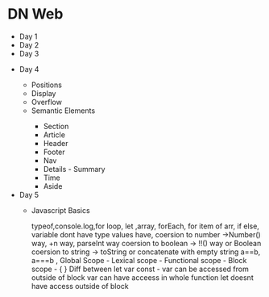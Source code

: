 <h1>DN Web</h1>

<ul>
    <div>
        <li>Day 1</li>
        <!-- <ul>
            <li>Positions</li>
            <li>Display</li>
            <li>Overflow</li>
            <li>Positions</li>
        </ul> -->
    </div>
    <div>
        <li>Day 2</li>
        <!-- <ul>
            <li>Positions</li>
            <li>Display</li>
            <li>Overflow</li>
            <li>Positions</li>
        </ul> -->
    </div>
    <div>
        <li>Day 3</li>
        <ul>
            <!-- <li>Positions</li>
            <li>Display</li>
            <li>Overflow</li>
            <li>Positions</li> -->
        </ul>
    </div>
    <div>
        <li>Day 4</li>
        <ul>
            <li>Positions</li>
            <li>Display</li>
            <li>Overflow</li>
            <li>Semantic Elements</li>
                <ul>
                    <li>Section</li>
                    <li>Article</li>
                    <li>Header</li>
                    <li>Footer</li>
                    <li>Nav</li>
                    <li>Details - Summary</li>
                    <li>Time</li>
                    <li>Aside</li>
                </ul>
        </ul>
    </div>
    <div>
        <li>Day 5</li>
        <ul>
            <li>Javascript Basics</li>
            <p> typeof,console.log,for loop, let ,array, forEach, for item of arr,
                if else, variable dont have type values have, 
                coersion to number ->Number() way, +n way, parseInt way
                coersion to boolean -> !!() way or Boolean
                coersion to string -> toString or concatenate with empty string
                a==b, a===b
                ,
                Global Scope - 
                Lexical scope - 
                Functional scope - 
                Block scope - { }
                Diff between let var const - var can be accessed from outside of block 
                                            var can have acceess in whole function
                                            let doesnt have access outside of block 
                </p>
            <!-- <li>Display</li>
            <li>Overflow</li>
            <li>Semantic Elements</li>
                <ul>
                    <li>Section</li>
                    <li>Article</li>
                    <li>Header</li>
                    <li>Footer</li>
                    <li>Nav</li>
                    <li>Details - Summary</li>
                    <li>Time</li>
                    <li>Aside</li>
                </ul> -->
        </ul>
    </div>
</ul>
